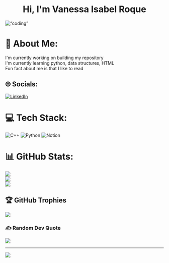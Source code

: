 <h1 align="center">Hi, I'm Vanessa Isabel Roque</h1>
<img align= “right” alt=“coding” width = “400” src=“https://cdn.dribbble.com/users/859807/screenshots/6284055/benny_typing_1.gif”>

# 💫 About Me:
I'm currently working on building my repository<br>I'm currently learning python, data structures, HTML<br>Fun fact about me is that I like to read


## 🌐 Socials:
[![LinkedIn](https://img.shields.io/badge/LinkedIn-%230077B5.svg?logo=linkedin&logoColor=white)](https://linkedin.com/in/vanessairoque) 

# 💻 Tech Stack:
![C++](https://img.shields.io/badge/c++-%2300599C.svg?style=flat&logo=c%2B%2B&logoColor=white) ![Python](https://img.shields.io/badge/python-3670A0?style=flat&logo=python&logoColor=ffdd54) ![Notion](https://img.shields.io/badge/Notion-%23000000.svg?style=flat&logo=notion&logoColor=white)
# 📊 GitHub Stats:
![](https://github-readme-stats.vercel.app/api?username=vroque19&theme=buefy&hide_border=false&include_all_commits=false&count_private=false)<br/>
![](https://github-readme-streak-stats.herokuapp.com/?user=vroque19&theme=buefy&hide_border=false)<br/>
![](https://github-readme-stats.vercel.app/api/top-langs/?username=vroque19&theme=buefy&hide_border=false&include_all_commits=false&count_private=false&layout=compact)

## 🏆 GitHub Trophies
![](https://github-profile-trophy.vercel.app/?username=vroque19&theme=tokyonight&no-frame=false&no-bg=false&margin-w=4)

### ✍️ Random Dev Quote
![](https://quotes-github-readme.vercel.app/api?type=horizontal&theme=tokyonight)

---
[![](https://visitcount.itsvg.in/api?id=vroque19&icon=3&color=0)](https://visitcount.itsvg.in)
